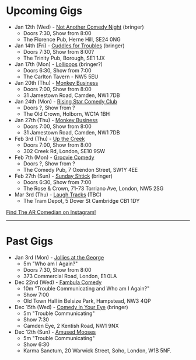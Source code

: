 Upcoming Gigs
=============
* Jan 12th (Wed) - [Not Another Comedy Night](https://www.facebook.com/notanothercomedynight/) (bringer)
  - Doors 7:30, Show from 8:00
  - The Florence Pub, Herne Hill, SE24 0NG
* Jan 14th (Fri) - [Cuddles for Troubles](http://www.facebook.com/CuddlesforTroubles) (bringer)
  - Doors 7:30, Show from 8:00?
  - The Trinity Pub, Borough, SE1 1JX
* Jan 17th (Mon) - [Lollipops](https://www.facebook.com/lolipopslivecomedy) (bringer?)
  - Doors 6:30, Show from 7:00
  - The Carlton Tavern - NW5 5EU
* Jan 20th (Thu) - [Monkey Business](http://www.monkeybusinesscomedyclub.co.uk/)
  - Doors 7:00, Show from 8:00
  - 31 Jamestown Road, Camden, NW1 7DB
* Jan 24th (Mon) - [Rising Star Comedy Club](https://www.facebook.com/RisingStarComedy/)
  - Doors ?, Show from ?
  - The Old Crown, Holborn, WC1A 1BH
* Jan 27th (Thu) - [Monkey Business](http://www.monkeybusinesscomedyclub.co.uk/)
  - Doors 7:00, Show from 8:00
  - 31 Jamestown Road, Camden, NW1 7DB
* Feb 3rd (Thu) - [Up the Creek](https://up-the-creek.com)
  - Doors 7:00, Show from 8:00
  - 302 Creek Rd, London, SE10 9SW
* Feb 7th (Mon) - [Groovie Comedy](https://www.facebook.com/GroovieComedy)
  - Doors ?, Show from ?
  - The Comedy Pub, 7 Oxendon Street, SW1Y 4EE
* Feb 27th (Sun) - [Sunday Shtick](https://www.facebook.com/SundayShtick) (bringer)
  - Doors 6:30, Show from 7:00
  - The Rose & Crown, 71-73 Torriano Ave, London, NW5 2SG
* Mar 3rd (Thu) - [Laugh Tracks](https://www.facebook.com/laughtracks.comedynight/) (TBC)
  - The Tram Depot, 5 Dover St Cambridge CB1 1DY

[Find The AR Comedian on Instagram!](https://www.instagram.com/tansaku/)

----

Past Gigs
=========
* Jan 3rd (Mon) - [Jollies at the George](https://www.facebook.com/jolliesatthegeorge)
  - 5m "Who am I Again?"
  - Doors 7:30, Show from 8:00
  - 373 Commercial Road, London, E1 0LA
* Dec 22nd (Wed) - [Fambula Comedy](https://www.facebook.com/FambulaComedy/)
  - 10m "Trouble Communicating and Who am I Again?"
  - Show 7:00
  - Old Town Hall in Belsize Park, Hampstead, NW3 4QP
* Dec 15th (Wed) - [Comedy in Your Eye](https://www.facebook.com/comedyinyoureye/) (bringer)
  - 5m "Trouble Communicating"
  - Show 7:30
  - Camden Eye, 2 Kentish Road, NW1 9NX
* Dec 12th (Sun) - [Amused Mooses](https://www.amusedmoose.com)
  - 5m "Trouble Communicating"
  - Show 6:30
  - Karma Sanctum, 20 Warwick Street, Soho, London, W1B 5NF.


